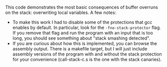 This code demonstrates the most basic consequences of buffer overruns on the
stack: overwriting local variables.  A few notes:

* To make this work I had to disable some of the protections that gcc enables
  by default.  In particular, look for the `-fno-stack-protector` flag.  If
  you remove that flag and run the program with an input that is too long, you
  should see something about "stack smashing detected".
* If you are curious about how this is implemented, you can browse the
  assembly output.  There is a makefile target, but I will just include
  assembly versions of the program with and without the stack protection for
  your convenience (call-stack-c.s is the one with the stack canaries).
